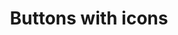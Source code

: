 ---
title: Buttons with icons
category: Application
paid: true
isActive: true
ltr: {"react":{"jsxTail":[{"label":"App.jsx","code":"// sm\n<button\n    className=\"px-2.5 py-2.5 text-indigo-600 duration-150 bg-indigo-50 rounded-lg hover:bg-indigo-100 active:bg-indigo-200\"\n>\n    <svg xmlns=\"http://www.w3.org/2000/svg\" viewBox=\"0 0 24 24\" fill=\"currentColor\" className=\"w-5 h-5\">\n        <path fillRule=\"evenodd\" d=\"M12 5.25a.75.75 0 01.75.75v5.25H18a.75.75 0 010 1.5h-5.25V18a.75.75 0 01-1.5 0v-5.25H6a.75.75 0 010-1.5h5.25V6a.75.75 0 01.75-.75z\" clipRule=\"evenodd\" />\n    </svg>\n</button>\n\n// default\n<button\n    className=\"px-3 py-3 text-indigo-600 bg-indigo-50 rounded-lg duration-150 hover:bg-indigo-100 active:bg-indigo-200\"\n>\n    <svg xmlns=\"http://www.w3.org/2000/svg\" viewBox=\"0 0 24 24\" fill=\"currentColor\" className=\"w-5 h-5\">\n        <path fillRule=\"evenodd\" d=\"M12 5.25a.75.75 0 01.75.75v5.25H18a.75.75 0 010 1.5h-5.25V18a.75.75 0 01-1.5 0v-5.25H6a.75.75 0 010-1.5h5.25V6a.75.75 0 01.75-.75z\" clipRule=\"evenodd\" />\n    </svg>\n</button>\n\n// md\n<button\n    className=\"px-3.5 py-3.5 text-indigo-600 duration-150 bg-indigo-50 rounded-lg hover:bg-indigo-100 active:bg-indigo-200\"\n>\n    <svg xmlns=\"http://www.w3.org/2000/svg\" viewBox=\"0 0 24 24\" fill=\"currentColor\" className=\"w-6 h-6\">\n        <path fillRule=\"evenodd\" d=\"M12 5.25a.75.75 0 01.75.75v5.25H18a.75.75 0 010 1.5h-5.25V18a.75.75 0 01-1.5 0v-5.25H6a.75.75 0 010-1.5h5.25V6a.75.75 0 01.75-.75z\" clipRule=\"evenodd\" />\n    </svg>\n</button>\n\n// lg\n<button\n    className=\"px-4 py-4 text-indigo-600 bg-indigo-50 rounded-lg duration-150 hover:bg-indigo-100 active:bg-indigo-200\"\n>\n    <svg xmlns=\"http://www.w3.org/2000/svg\" viewBox=\"0 0 24 24\" fill=\"currentColor\" className=\"w-6 h-6\">\n        <path fillRule=\"evenodd\" d=\"M12 5.25a.75.75 0 01.75.75v5.25H18a.75.75 0 010 1.5h-5.25V18a.75.75 0 01-1.5 0v-5.25H6a.75.75 0 010-1.5h5.25V6a.75.75 0 01.75-.75z\" clipRule=\"evenodd\" />\n    </svg>\n</button>\n\n// xl\n<button\n    className=\"px-5 py-5 text-indigo-600 duration-150 bg-indigo-50 rounded-lg hover:bg-indigo-100 active:bg-indigo-200\"\n>\n    <svg xmlns=\"http://www.w3.org/2000/svg\" viewBox=\"0 0 24 24\" fill=\"currentColor\" className=\"w-7 h-7\">\n        <path fillRule=\"evenodd\" d=\"M12 5.25a.75.75 0 01.75.75v5.25H18a.75.75 0 010 1.5h-5.25V18a.75.75 0 01-1.5 0v-5.25H6a.75.75 0 010-1.5h5.25V6a.75.75 0 01.75-.75z\" clipRule=\"evenodd\" />\n    </svg>\n</button>"}],"jsxCss":[]},"preview":"function App() {\n  return /*#__PURE__*/React.createElement(\"div\", {\n    className: \"btns-container\"\n  }, /*#__PURE__*/React.createElement(\"button\", {\n    className: \"px-2.5 py-2.5 text-indigo-600 duration-150 bg-indigo-50 rounded-lg hover:bg-indigo-100 active:bg-indigo-200\"\n  }, /*#__PURE__*/React.createElement(\"svg\", {\n    xmlns: \"http://www.w3.org/2000/svg\",\n    viewBox: \"0 0 24 24\",\n    fill: \"currentColor\",\n    className: \"w-5 h-5\"\n  }, /*#__PURE__*/React.createElement(\"path\", {\n    fillRule: \"evenodd\",\n    d: \"M12 5.25a.75.75 0 01.75.75v5.25H18a.75.75 0 010 1.5h-5.25V18a.75.75 0 01-1.5 0v-5.25H6a.75.75 0 010-1.5h5.25V6a.75.75 0 01.75-.75z\",\n    clipRule: \"evenodd\"\n  }))), /*#__PURE__*/React.createElement(\"button\", {\n    className: \"px-3 py-3 text-indigo-600 bg-indigo-50 rounded-lg duration-150 hover:bg-indigo-100 active:bg-indigo-200\"\n  }, /*#__PURE__*/React.createElement(\"svg\", {\n    xmlns: \"http://www.w3.org/2000/svg\",\n    viewBox: \"0 0 24 24\",\n    fill: \"currentColor\",\n    className: \"w-5 h-5\"\n  }, /*#__PURE__*/React.createElement(\"path\", {\n    fillRule: \"evenodd\",\n    d: \"M12 5.25a.75.75 0 01.75.75v5.25H18a.75.75 0 010 1.5h-5.25V18a.75.75 0 01-1.5 0v-5.25H6a.75.75 0 010-1.5h5.25V6a.75.75 0 01.75-.75z\",\n    clipRule: \"evenodd\"\n  }))), /*#__PURE__*/React.createElement(\"button\", {\n    className: \"px-3.5 py-3.5 text-indigo-600 duration-150 bg-indigo-50 rounded-lg hover:bg-indigo-100 active:bg-indigo-200\"\n  }, /*#__PURE__*/React.createElement(\"svg\", {\n    xmlns: \"http://www.w3.org/2000/svg\",\n    viewBox: \"0 0 24 24\",\n    fill: \"currentColor\",\n    className: \"w-6 h-6\"\n  }, /*#__PURE__*/React.createElement(\"path\", {\n    fillRule: \"evenodd\",\n    d: \"M12 5.25a.75.75 0 01.75.75v5.25H18a.75.75 0 010 1.5h-5.25V18a.75.75 0 01-1.5 0v-5.25H6a.75.75 0 010-1.5h5.25V6a.75.75 0 01.75-.75z\",\n    clipRule: \"evenodd\"\n  }))), /*#__PURE__*/React.createElement(\"button\", {\n    className: \"px-4 py-4 text-indigo-600 bg-indigo-50 rounded-lg duration-150 hover:bg-indigo-100 active:bg-indigo-200\"\n  }, /*#__PURE__*/React.createElement(\"svg\", {\n    xmlns: \"http://www.w3.org/2000/svg\",\n    viewBox: \"0 0 24 24\",\n    fill: \"currentColor\",\n    className: \"w-6 h-6\"\n  }, /*#__PURE__*/React.createElement(\"path\", {\n    fillRule: \"evenodd\",\n    d: \"M12 5.25a.75.75 0 01.75.75v5.25H18a.75.75 0 010 1.5h-5.25V18a.75.75 0 01-1.5 0v-5.25H6a.75.75 0 010-1.5h5.25V6a.75.75 0 01.75-.75z\",\n    clipRule: \"evenodd\"\n  }))), /*#__PURE__*/React.createElement(\"button\", {\n    className: \"px-5 py-5 text-indigo-600 duration-150 bg-indigo-50 rounded-lg hover:bg-indigo-100 active:bg-indigo-200\"\n  }, /*#__PURE__*/React.createElement(\"svg\", {\n    xmlns: \"http://www.w3.org/2000/svg\",\n    viewBox: \"0 0 24 24\",\n    fill: \"currentColor\",\n    className: \"w-7 h-7\"\n  }, /*#__PURE__*/React.createElement(\"path\", {\n    fillRule: \"evenodd\",\n    d: \"M12 5.25a.75.75 0 01.75.75v5.25H18a.75.75 0 010 1.5h-5.25V18a.75.75 0 01-1.5 0v-5.25H6a.75.75 0 010-1.5h5.25V6a.75.75 0 01.75-.75z\",\n    clipRule: \"evenodd\"\n  }))));\n}","vue":{"vueCss":[],"vueTail":[]}}
rtl: {"vue":{"vueCss":[],"vueTail":[]},"preview":"function App() {\n  return /*#__PURE__*/React.createElement(\"div\", {\n    className: \"btns-container\"\n  }, /*#__PURE__*/React.createElement(\"button\", {\n    className: \"px-2.5 py-2.5 text-indigo-600 duration-150 bg-indigo-50 rounded-lg hover:bg-indigo-100 active:bg-indigo-200\"\n  }, /*#__PURE__*/React.createElement(\"svg\", {\n    xmlns: \"http://www.w3.org/2000/svg\",\n    viewBox: \"0 0 24 24\",\n    fill: \"currentColor\",\n    className: \"w-5 h-5\"\n  }, /*#__PURE__*/React.createElement(\"path\", {\n    fillRule: \"evenodd\",\n    d: \"M12 5.25a.75.75 0 01.75.75v5.25H18a.75.75 0 010 1.5h-5.25V18a.75.75 0 01-1.5 0v-5.25H6a.75.75 0 010-1.5h5.25V6a.75.75 0 01.75-.75z\",\n    clipRule: \"evenodd\"\n  }))), /*#__PURE__*/React.createElement(\"button\", {\n    className: \"px-3 py-3 text-indigo-600 bg-indigo-50 rounded-lg duration-150 hover:bg-indigo-100 active:bg-indigo-200\"\n  }, /*#__PURE__*/React.createElement(\"svg\", {\n    xmlns: \"http://www.w3.org/2000/svg\",\n    viewBox: \"0 0 24 24\",\n    fill: \"currentColor\",\n    className: \"w-5 h-5\"\n  }, /*#__PURE__*/React.createElement(\"path\", {\n    fillRule: \"evenodd\",\n    d: \"M12 5.25a.75.75 0 01.75.75v5.25H18a.75.75 0 010 1.5h-5.25V18a.75.75 0 01-1.5 0v-5.25H6a.75.75 0 010-1.5h5.25V6a.75.75 0 01.75-.75z\",\n    clipRule: \"evenodd\"\n  }))), /*#__PURE__*/React.createElement(\"button\", {\n    className: \"px-3.5 py-3.5 text-indigo-600 duration-150 bg-indigo-50 rounded-lg hover:bg-indigo-100 active:bg-indigo-200\"\n  }, /*#__PURE__*/React.createElement(\"svg\", {\n    xmlns: \"http://www.w3.org/2000/svg\",\n    viewBox: \"0 0 24 24\",\n    fill: \"currentColor\",\n    className: \"w-6 h-6\"\n  }, /*#__PURE__*/React.createElement(\"path\", {\n    fillRule: \"evenodd\",\n    d: \"M12 5.25a.75.75 0 01.75.75v5.25H18a.75.75 0 010 1.5h-5.25V18a.75.75 0 01-1.5 0v-5.25H6a.75.75 0 010-1.5h5.25V6a.75.75 0 01.75-.75z\",\n    clipRule: \"evenodd\"\n  }))), /*#__PURE__*/React.createElement(\"button\", {\n    className: \"px-4 py-4 text-indigo-600 bg-indigo-50 rounded-lg duration-150 hover:bg-indigo-100 active:bg-indigo-200\"\n  }, /*#__PURE__*/React.createElement(\"svg\", {\n    xmlns: \"http://www.w3.org/2000/svg\",\n    viewBox: \"0 0 24 24\",\n    fill: \"currentColor\",\n    className: \"w-6 h-6\"\n  }, /*#__PURE__*/React.createElement(\"path\", {\n    fillRule: \"evenodd\",\n    d: \"M12 5.25a.75.75 0 01.75.75v5.25H18a.75.75 0 010 1.5h-5.25V18a.75.75 0 01-1.5 0v-5.25H6a.75.75 0 010-1.5h5.25V6a.75.75 0 01.75-.75z\",\n    clipRule: \"evenodd\"\n  }))), /*#__PURE__*/React.createElement(\"button\", {\n    className: \"px-5 py-5 text-indigo-600 duration-150 bg-indigo-50 rounded-lg hover:bg-indigo-100 active:bg-indigo-200\"\n  }, /*#__PURE__*/React.createElement(\"svg\", {\n    xmlns: \"http://www.w3.org/2000/svg\",\n    viewBox: \"0 0 24 24\",\n    fill: \"currentColor\",\n    className: \"w-7 h-7\"\n  }, /*#__PURE__*/React.createElement(\"path\", {\n    fillRule: \"evenodd\",\n    d: \"M12 5.25a.75.75 0 01.75.75v5.25H18a.75.75 0 010 1.5h-5.25V18a.75.75 0 01-1.5 0v-5.25H6a.75.75 0 010-1.5h5.25V6a.75.75 0 01.75-.75z\",\n    clipRule: \"evenodd\"\n  }))));\n}","react":{"jsxCss":[],"jsxTail":[{"code":"// sm\n<button\n    className=\"px-2.5 py-2.5 text-indigo-600 duration-150 bg-indigo-50 rounded-lg hover:bg-indigo-100 active:bg-indigo-200\"\n>\n    <svg xmlns=\"http://www.w3.org/2000/svg\" viewBox=\"0 0 24 24\" fill=\"currentColor\" className=\"w-5 h-5\">\n        <path fillRule=\"evenodd\" d=\"M12 5.25a.75.75 0 01.75.75v5.25H18a.75.75 0 010 1.5h-5.25V18a.75.75 0 01-1.5 0v-5.25H6a.75.75 0 010-1.5h5.25V6a.75.75 0 01.75-.75z\" clipRule=\"evenodd\" />\n    </svg>\n</button>\n\n// default\n<button\n    className=\"px-3 py-3 text-indigo-600 bg-indigo-50 rounded-lg duration-150 hover:bg-indigo-100 active:bg-indigo-200\"\n>\n    <svg xmlns=\"http://www.w3.org/2000/svg\" viewBox=\"0 0 24 24\" fill=\"currentColor\" className=\"w-5 h-5\">\n        <path fillRule=\"evenodd\" d=\"M12 5.25a.75.75 0 01.75.75v5.25H18a.75.75 0 010 1.5h-5.25V18a.75.75 0 01-1.5 0v-5.25H6a.75.75 0 010-1.5h5.25V6a.75.75 0 01.75-.75z\" clipRule=\"evenodd\" />\n    </svg>\n</button>\n\n// md\n<button\n    className=\"px-3.5 py-3.5 text-indigo-600 duration-150 bg-indigo-50 rounded-lg hover:bg-indigo-100 active:bg-indigo-200\"\n>\n    <svg xmlns=\"http://www.w3.org/2000/svg\" viewBox=\"0 0 24 24\" fill=\"currentColor\" className=\"w-6 h-6\">\n        <path fillRule=\"evenodd\" d=\"M12 5.25a.75.75 0 01.75.75v5.25H18a.75.75 0 010 1.5h-5.25V18a.75.75 0 01-1.5 0v-5.25H6a.75.75 0 010-1.5h5.25V6a.75.75 0 01.75-.75z\" clipRule=\"evenodd\" />\n    </svg>\n</button>\n\n// lg\n<button\n    className=\"px-4 py-4 text-indigo-600 bg-indigo-50 rounded-lg duration-150 hover:bg-indigo-100 active:bg-indigo-200\"\n>\n    <svg xmlns=\"http://www.w3.org/2000/svg\" viewBox=\"0 0 24 24\" fill=\"currentColor\" className=\"w-6 h-6\">\n        <path fillRule=\"evenodd\" d=\"M12 5.25a.75.75 0 01.75.75v5.25H18a.75.75 0 010 1.5h-5.25V18a.75.75 0 01-1.5 0v-5.25H6a.75.75 0 010-1.5h5.25V6a.75.75 0 01.75-.75z\" clipRule=\"evenodd\" />\n    </svg>\n</button>\n\n// xl\n<button\n    className=\"px-5 py-5 text-indigo-600 duration-150 bg-indigo-50 rounded-lg hover:bg-indigo-100 active:bg-indigo-200\"\n>\n    <svg xmlns=\"http://www.w3.org/2000/svg\" viewBox=\"0 0 24 24\" fill=\"currentColor\" className=\"w-7 h-7\">\n        <path fillRule=\"evenodd\" d=\"M12 5.25a.75.75 0 01.75.75v5.25H18a.75.75 0 010 1.5h-5.25V18a.75.75 0 01-1.5 0v-5.25H6a.75.75 0 010-1.5h5.25V6a.75.75 0 01.75-.75z\" clipRule=\"evenodd\" />\n    </svg>\n</button>","label":"App.jsx"}]}}
slug: /buttons
id: 24eced77-46a5-4c86-898d-5fbbbed09f14
created_at: 1668377933321
---